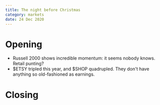 ```yaml
---
title: The night before Christmas
category: markets
date: 24 Dec 2020
---
```


# Opening

- Russell 2000 shows incredible momentum: it seems nobody knows. Retail punting?
- $ETSY tripled this year, and $SHOP quadrupled. They don't have anything so old-fashioned as earnings.

# Closing

